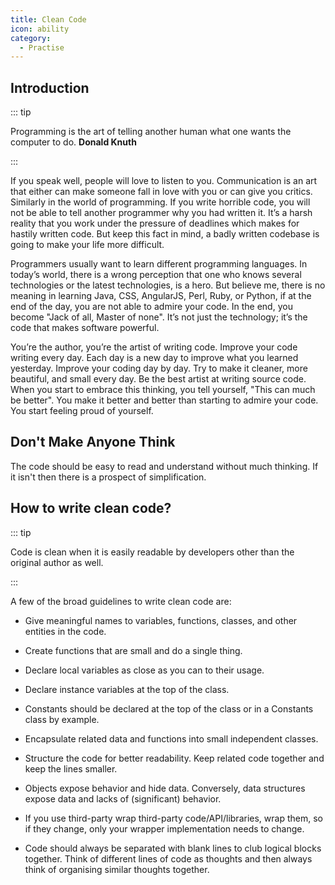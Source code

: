 ```yaml
---
title: Clean Code
icon: ability
category:
  - Practise
---
```


## Introduction

::: tip

Programming is the art of telling another human what one wants the computer to do. **Donald Knuth**

:::

If you speak well, people will love to listen to you. Communication is an art that either can make someone fall in love with you or can give you critics. Similarly in the world of programming. If you write horrible code, you will not be able to tell another programmer why you had written it. It’s a harsh reality that you work under the pressure of deadlines which makes for hastily written code. But keep this fact in mind, a badly written codebase is going to make your life more difficult.

Programmers usually want to learn different programming languages. In today’s world, there is a wrong perception that one who knows several technologies or the latest technologies, is a hero. But believe me, there is no meaning in learning Java, CSS, AngularJS, Perl, Ruby, or Python, if at the end of the day, you are not able to admire your code. In the end, you become "Jack of all, Master of none". It’s not just the technology; it’s the code that makes software powerful.

You’re the author, you’re the artist of writing code. Improve your code writing every day. Each day is a new day to improve what you learned yesterday. Improve your coding day by day. Try to make it cleaner, more beautiful, and small every day. Be the best artist at writing source code. When you start to embrace this thinking, you tell yourself, "This can much be better". You make it better and better than starting to admire your code. You start feeling proud of yourself.

## Don't Make Anyone Think

The code should be easy to read and understand without much thinking. If it isn't then there is a prospect of simplification.

## How to write clean code?

::: tip

Code is clean when it is easily readable by developers other than the original author as well.

:::

A few of the broad guidelines to write clean code are:

- Give meaningful names to variables, functions, classes, and other entities in the code.

- Create functions that are small and do a single thing.

- Declare local variables as close as you can to their usage.

- Declare instance variables at the top of the class.

- Constants should be declared at the top of the class or in a Constants class by example.

- Encapsulate related data and functions into small independent classes.

- Structure the code for better readability. Keep related code together and keep the lines smaller.

- Objects expose behavior and hide data. Conversely, data structures expose data and lacks of (significant) behavior.

- If you use third-party wrap third-party code/API/libraries, wrap them, so if they change, only your wrapper implementation needs to change.

- Code should always be separated with blank lines to club logical blocks together. Think of different lines of code as thoughts and then always think of organising similar thoughts together.
